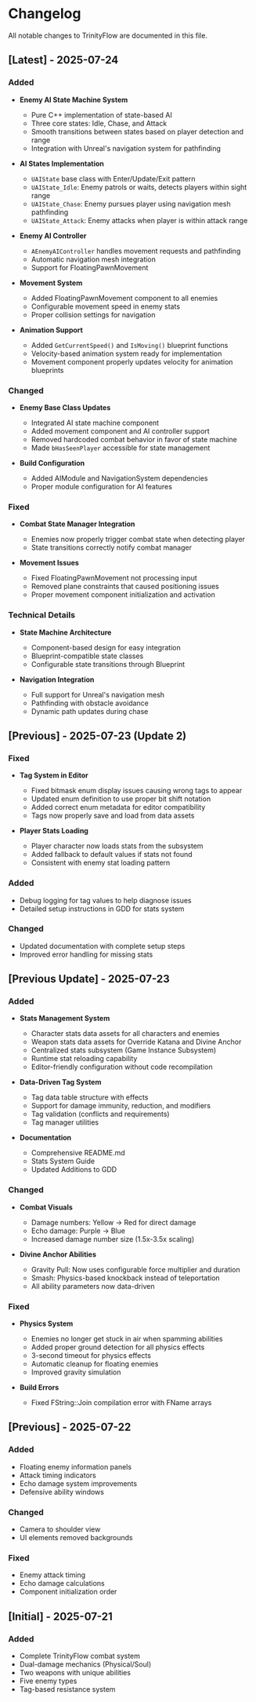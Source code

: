 # Changelog

All notable changes to TrinityFlow are documented in this file.

## [Latest] - 2025-07-24

### Added
- **Enemy AI State Machine System**
  - Pure C++ implementation of state-based AI
  - Three core states: Idle, Chase, and Attack
  - Smooth transitions between states based on player detection and range
  - Integration with Unreal's navigation system for pathfinding
  
- **AI States Implementation**
  - `UAIState` base class with Enter/Update/Exit pattern
  - `UAIState_Idle`: Enemy patrols or waits, detects players within sight range
  - `UAIState_Chase`: Enemy pursues player using navigation mesh pathfinding
  - `UAIState_Attack`: Enemy attacks when player is within attack range
  
- **Enemy AI Controller**
  - `AEnemyAIController` handles movement requests and pathfinding
  - Automatic navigation mesh integration
  - Support for FloatingPawnMovement
  
- **Movement System**
  - Added FloatingPawnMovement component to all enemies
  - Configurable movement speed in enemy stats
  - Proper collision settings for navigation
  
- **Animation Support**
  - Added `GetCurrentSpeed()` and `IsMoving()` blueprint functions
  - Velocity-based animation system ready for implementation
  - Movement component properly updates velocity for animation blueprints

### Changed
- **Enemy Base Class Updates**
  - Integrated AI state machine component
  - Added movement component and AI controller support
  - Removed hardcoded combat behavior in favor of state machine
  - Made `bHasSeenPlayer` accessible for state management
  
- **Build Configuration**
  - Added AIModule and NavigationSystem dependencies
  - Proper module configuration for AI features

### Fixed
- **Combat State Manager Integration**
  - Enemies now properly trigger combat state when detecting player
  - State transitions correctly notify combat manager
  
- **Movement Issues**
  - Fixed FloatingPawnMovement not processing input
  - Removed plane constraints that caused positioning issues
  - Proper movement component initialization and activation

### Technical Details
- **State Machine Architecture**
  - Component-based design for easy integration
  - Blueprint-compatible state classes
  - Configurable state transitions through Blueprint
  
- **Navigation Integration**
  - Full support for Unreal's navigation mesh
  - Pathfinding with obstacle avoidance
  - Dynamic path updates during chase

## [Previous] - 2025-07-23 (Update 2)

### Fixed
- **Tag System in Editor**
  - Fixed bitmask enum display issues causing wrong tags to appear
  - Updated enum definition to use proper bit shift notation
  - Added correct enum metadata for editor compatibility
  - Tags now properly save and load from data assets

- **Player Stats Loading**
  - Player character now loads stats from the subsystem
  - Added fallback to default values if stats not found
  - Consistent with enemy stat loading pattern

### Added
- Debug logging for tag values to help diagnose issues
- Detailed setup instructions in GDD for stats system

### Changed
- Updated documentation with complete setup steps
- Improved error handling for missing stats

## [Previous Update] - 2025-07-23

### Added
- **Stats Management System**
  - Character stats data assets for all characters and enemies
  - Weapon stats data assets for Override Katana and Divine Anchor
  - Centralized stats subsystem (Game Instance Subsystem)
  - Runtime stat reloading capability
  - Editor-friendly configuration without code recompilation

- **Data-Driven Tag System**
  - Tag data table structure with effects
  - Support for damage immunity, reduction, and modifiers
  - Tag validation (conflicts and requirements)
  - Tag manager utilities

- **Documentation**
  - Comprehensive README.md
  - Stats System Guide
  - Updated Additions to GDD

### Changed
- **Combat Visuals**
  - Damage numbers: Yellow → Red for direct damage
  - Echo damage: Purple → Blue
  - Increased damage number size (1.5x-3.5x scaling)

- **Divine Anchor Abilities**
  - Gravity Pull: Now uses configurable force multiplier and duration
  - Smash: Physics-based knockback instead of teleportation
  - All ability parameters now data-driven

### Fixed
- **Physics System**
  - Enemies no longer get stuck in air when spamming abilities
  - Added proper ground detection for all physics effects
  - 3-second timeout for physics effects
  - Automatic cleanup for floating enemies
  - Improved gravity simulation

- **Build Errors**
  - Fixed FString::Join compilation error with FName arrays

## [Previous] - 2025-07-22

### Added
- Floating enemy information panels
- Attack timing indicators
- Echo damage system improvements
- Defensive ability windows

### Changed
- Camera to shoulder view
- UI elements removed backgrounds

### Fixed
- Enemy attack timing
- Echo damage calculations
- Component initialization order

## [Initial] - 2025-07-21

### Added
- Complete TrinityFlow combat system
- Dual-damage mechanics (Physical/Soul)
- Two weapons with unique abilities
- Five enemy types
- Tag-based resistance system
